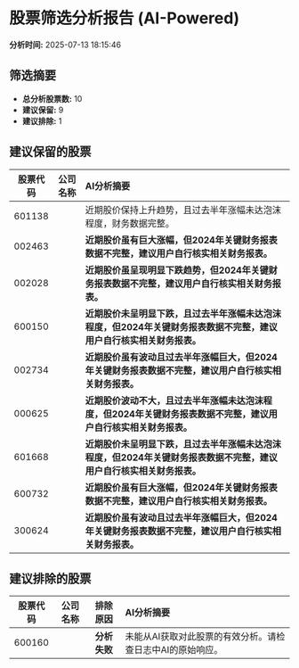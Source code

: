 # 股票筛选分析报告 (AI-Powered)

**分析时间:** 2025-07-13 18:15:46

## 筛选摘要

- **总分析股票数:** 10
- **建议保留:** 9
- **建议排除:** 1

## 建议保留的股票

| 股票代码 | 公司名称 | AI分析摘要 |
|:---:|:---:|:---|
| 601138 |  | 近期股价保持上升趋势，且过去半年涨幅未达泡沫程度，财务数据完整。 |
| 002463 |  | **近期股价虽有巨大涨幅，但2024年关键财务报表数据不完整，建议用户自行核实相关财务报表。** |
| 002028 |  | **近期股价虽呈现明显下跌趋势，但2024年关键财务报表数据不完整，建议用户自行核实相关财务报表。** |
| 600150 |  | **近期股价未呈明显下跌，且过去半年涨幅未达泡沫程度，但2024年关键财务报表数据不完整，建议用户自行核实相关财务报表。** |
| 002734 |  | **近期股价虽有波动且过去半年涨幅巨大，但2024年关键财务报表数据不完整，建议用户自行核实相关财务报表。** |
| 000625 |  | **近期股价波动不大，且过去半年涨幅未达泡沫程度，但2024年关键财务报表数据不完整，建议用户自行核实相关财务报表。** |
| 601668 |  | **近期股价未呈明显下跌，且过去半年涨幅未达泡沫程度，但2024年关键财务报表数据不完整，建议用户自行核实相关财务报表。** |
| 600732 |  | **近期股价虽有巨大涨幅，但2024年关键财务报表数据不完整，建议用户自行核实相关财务报表。** |
| 300624 |  | **近期股价虽有波动且过去半年涨幅巨大，但2024年关键财务报表数据不完整，建议用户自行核实相关财务报表。** |

## 建议排除的股票

| 股票代码 | 公司名称 | 排除原因 | AI分析摘要 |
|:---:|:---:|:---:|:---|
| 600160 |  | **分析失败** | 未能从AI获取对此股票的有效分析。请检查日志中AI的原始响应。 |
